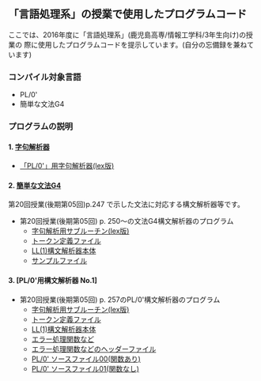 ## 「言語処理系」の授業で使用したプログラムコード
ここでは、2016年度に「言語処理系」(鹿児島高専/情報工学科/3年生向け)の授業の
際に使用したプログラムコードを提示しています。(自分の忘備録を兼ねています)

### コンパイル対象言語
*  PL/0'
* 簡単な文法G4

### プログラムの説明

#### 1. [字句解析器](scanner)
  * [「PL/0'」用字句解析器(lex版)](scanner/pl0-scanner.l)

#### 2. [簡単な文法G4](exp-parser)

第20回授業(後期第05回)p.247 で示した文法に対応する構文解析器等です。

* 第20回授業(後期第05回) p. 250～の文法G4構文解析器のプログラム
  * [字句解析用サブルーチン(lex版)](exp-parser/exp-scanner.l)
  * [トークン定義ファイル](scanner/tokentable.h)
  * [LL(1)構文解析器本体](exp-parser/exp-ll-parser01.c)
  * [サンプルファイル](sample/exp01.txt)
  
#### 3. [PL/0'用構文解析器 No.1]
* 第20回授業(後期第05回) p. 257のPL/0'構文解析器のプログラム
  * [字句解析用サブルーチン(lex版)](pl0-compiler/pl0-scanner.l)
  * [トークン定義ファイル](scanner/tokentable.h)
  * [LL(1)構文解析器本体](pl0-compiler/pl0-ll-parser01.c)
  * [エラー処理関数など](pl0-compiler/misc.c)
  * [エラー処理関数などのヘッダーファイル](pl0-compiler/misc.h)
  * [PL/0' ソースファイル00(関数あり)](sample/test00.pl0)
  * [PL/0' ソースファイル01(関数なし)](sample/test01.pl0)


